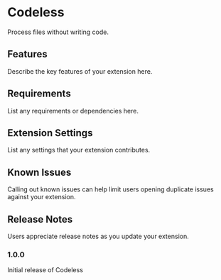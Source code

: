 # Codeless

Process files without writing code.

## Features

Describe the key features of your extension here.

## Requirements

List any requirements or dependencies here.

## Extension Settings

List any settings that your extension contributes.

## Known Issues

Calling out known issues can help limit users opening duplicate issues against your extension.

## Release Notes

Users appreciate release notes as you update your extension.

### 1.0.0

Initial release of Codeless